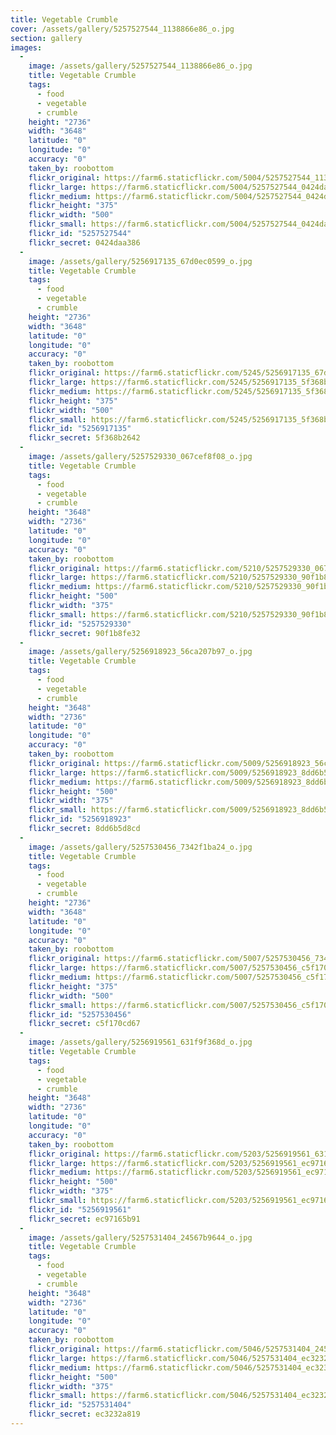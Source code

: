 ```yaml
---
title: Vegetable Crumble
cover: /assets/gallery/5257527544_1138866e86_o.jpg
section: gallery
images:
  - 
    image: /assets/gallery/5257527544_1138866e86_o.jpg
    title: Vegetable Crumble
    tags:
      - food
      - vegetable
      - crumble
    height: "2736"
    width: "3648"
    latitude: "0"
    longitude: "0"
    accuracy: "0"
    taken_by: roobottom
    flickr_original: https://farm6.staticflickr.com/5004/5257527544_1138866e86_o.jpg
    flickr_large: https://farm6.staticflickr.com/5004/5257527544_0424daa386_b.jpg
    flickr_medium: https://farm6.staticflickr.com/5004/5257527544_0424daa386.jpg
    flickr_height: "375"
    flickr_width: "500"
    flickr_small: https://farm6.staticflickr.com/5004/5257527544_0424daa386_m.jpg
    flickr_id: "5257527544"
    flickr_secret: 0424daa386
  - 
    image: /assets/gallery/5256917135_67d0ec0599_o.jpg
    title: Vegetable Crumble
    tags:
      - food
      - vegetable
      - crumble
    height: "2736"
    width: "3648"
    latitude: "0"
    longitude: "0"
    accuracy: "0"
    taken_by: roobottom
    flickr_original: https://farm6.staticflickr.com/5245/5256917135_67d0ec0599_o.jpg
    flickr_large: https://farm6.staticflickr.com/5245/5256917135_5f368b2642_b.jpg
    flickr_medium: https://farm6.staticflickr.com/5245/5256917135_5f368b2642.jpg
    flickr_height: "375"
    flickr_width: "500"
    flickr_small: https://farm6.staticflickr.com/5245/5256917135_5f368b2642_m.jpg
    flickr_id: "5256917135"
    flickr_secret: 5f368b2642
  - 
    image: /assets/gallery/5257529330_067cef8f08_o.jpg
    title: Vegetable Crumble
    tags:
      - food
      - vegetable
      - crumble
    height: "3648"
    width: "2736"
    latitude: "0"
    longitude: "0"
    accuracy: "0"
    taken_by: roobottom
    flickr_original: https://farm6.staticflickr.com/5210/5257529330_067cef8f08_o.jpg
    flickr_large: https://farm6.staticflickr.com/5210/5257529330_90f1b8fe32_b.jpg
    flickr_medium: https://farm6.staticflickr.com/5210/5257529330_90f1b8fe32.jpg
    flickr_height: "500"
    flickr_width: "375"
    flickr_small: https://farm6.staticflickr.com/5210/5257529330_90f1b8fe32_m.jpg
    flickr_id: "5257529330"
    flickr_secret: 90f1b8fe32
  - 
    image: /assets/gallery/5256918923_56ca207b97_o.jpg
    title: Vegetable Crumble
    tags:
      - food
      - vegetable
      - crumble
    height: "3648"
    width: "2736"
    latitude: "0"
    longitude: "0"
    accuracy: "0"
    taken_by: roobottom
    flickr_original: https://farm6.staticflickr.com/5009/5256918923_56ca207b97_o.jpg
    flickr_large: https://farm6.staticflickr.com/5009/5256918923_8dd6b5d8cd_b.jpg
    flickr_medium: https://farm6.staticflickr.com/5009/5256918923_8dd6b5d8cd.jpg
    flickr_height: "500"
    flickr_width: "375"
    flickr_small: https://farm6.staticflickr.com/5009/5256918923_8dd6b5d8cd_m.jpg
    flickr_id: "5256918923"
    flickr_secret: 8dd6b5d8cd
  - 
    image: /assets/gallery/5257530456_7342f1ba24_o.jpg
    title: Vegetable Crumble
    tags:
      - food
      - vegetable
      - crumble
    height: "2736"
    width: "3648"
    latitude: "0"
    longitude: "0"
    accuracy: "0"
    taken_by: roobottom
    flickr_original: https://farm6.staticflickr.com/5007/5257530456_7342f1ba24_o.jpg
    flickr_large: https://farm6.staticflickr.com/5007/5257530456_c5f170cd67_b.jpg
    flickr_medium: https://farm6.staticflickr.com/5007/5257530456_c5f170cd67.jpg
    flickr_height: "375"
    flickr_width: "500"
    flickr_small: https://farm6.staticflickr.com/5007/5257530456_c5f170cd67_m.jpg
    flickr_id: "5257530456"
    flickr_secret: c5f170cd67
  - 
    image: /assets/gallery/5256919561_631f9f368d_o.jpg
    title: Vegetable Crumble
    tags:
      - food
      - vegetable
      - crumble
    height: "3648"
    width: "2736"
    latitude: "0"
    longitude: "0"
    accuracy: "0"
    taken_by: roobottom
    flickr_original: https://farm6.staticflickr.com/5203/5256919561_631f9f368d_o.jpg
    flickr_large: https://farm6.staticflickr.com/5203/5256919561_ec97165b91_b.jpg
    flickr_medium: https://farm6.staticflickr.com/5203/5256919561_ec97165b91.jpg
    flickr_height: "500"
    flickr_width: "375"
    flickr_small: https://farm6.staticflickr.com/5203/5256919561_ec97165b91_m.jpg
    flickr_id: "5256919561"
    flickr_secret: ec97165b91
  - 
    image: /assets/gallery/5257531404_24567b9644_o.jpg
    title: Vegetable Crumble
    tags:
      - food
      - vegetable
      - crumble
    height: "3648"
    width: "2736"
    latitude: "0"
    longitude: "0"
    accuracy: "0"
    taken_by: roobottom
    flickr_original: https://farm6.staticflickr.com/5046/5257531404_24567b9644_o.jpg
    flickr_large: https://farm6.staticflickr.com/5046/5257531404_ec3232a819_b.jpg
    flickr_medium: https://farm6.staticflickr.com/5046/5257531404_ec3232a819.jpg
    flickr_height: "500"
    flickr_width: "375"
    flickr_small: https://farm6.staticflickr.com/5046/5257531404_ec3232a819_m.jpg
    flickr_id: "5257531404"
    flickr_secret: ec3232a819
---
```

